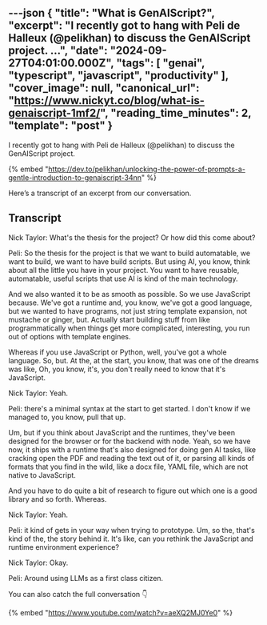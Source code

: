 ---json
{
  "title": "What is GenAIScript?",
  "excerpt": "I recently got to hang with Peli de Halleux (@pelikhan) to discuss the GenAIScript project.          ...",
  "date": "2024-09-27T04:01:00.000Z",
  "tags": [
    "genai",
    "typescript",
    "javascript",
    "productivity"
  ],
  "cover_image": null,
  "canonical_url": "https://www.nickyt.co/blog/what-is-genaiscript-1mf2/",
  "reading_time_minutes": 2,
  "template": "post"
}
---

I recently got to hang with Peli de Halleux (@pelikhan) to discuss the GenAIScript project.

{% embed "https://dev.to/pelikhan/unlocking-the-power-of-prompts-a-gentle-introduction-to-genaiscript-34nn" %}

Here’s a transcript of an excerpt from our conversation.

## Transcript

Nick Taylor: What's the thesis for the project? Or how did this come about? 

Peli: So the thesis for the project is that we want to build automatable, we want to build, we want to have build scripts. But using AI, you know, think about all the little you have in your project. You want to have reusable, automatable, useful scripts that use AI is kind of the main technology.

And we also wanted it to be as smooth as possible. So we use JavaScript because. We've got a runtime and, you know, we've got a good language, but we wanted to have programs, not just string template expansion, not mustache or ginger, but. Actually start building stuff from like programmatically when things get more complicated, interesting, you run out of options with template engines.

Whereas if you use JavaScript or Python, well, you've got a whole language. So, but. At the, at the start, you know, that was one of the dreams was like, Oh, you know, it's, you don't really need to know that it's JavaScript. 

Nick Taylor: Yeah. 

Peli: there's a minimal syntax at the start to get started. I don't know if we managed to, you know, pull that up.

Um, but if you think about JavaScript and the runtimes, they've been designed for the browser or for the backend with node. Yeah, so we have now, it ships with a runtime that's also designed for doing gen AI tasks, like cracking open the PDF and reading the text out of it, or parsing all kinds of formats that you find in the wild, like a docx file,  YAML file, which are not native to JavaScript.

And you have to do quite a bit of research to figure out which one is a good library and so forth. Whereas. 

Nick Taylor: Yeah. 

Peli: it kind of gets in your way when trying to prototype. Um, so the, that's kind of the, the story behind it. It's like, can you rethink the JavaScript and runtime environment experience? 

Nick Taylor: Okay.

Peli: Around using LLMs as a first class citizen.

You can also catch the full conversation 👇

{% embed "https://www.youtube.com/watch?v=aeXQ2MJ0Ye0" %}
